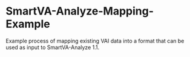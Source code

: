 # SmartVA-Analyze-Mapping-Example
Example process of mapping existing VAI data into a format that can be used as input to SmartVA-Analyze 1.1.
